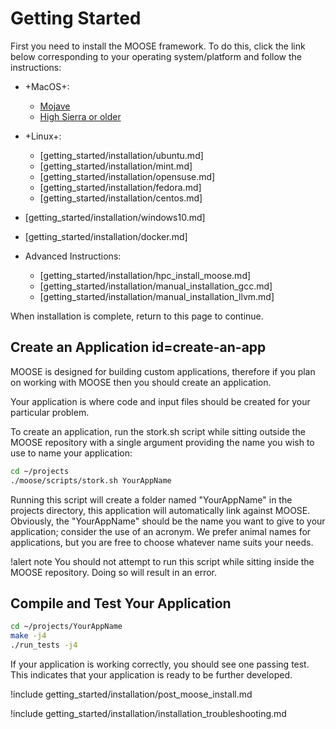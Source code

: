
# Getting Started

First you need to install the MOOSE framework. To do this, click the link below corresponding to
your operating system/platform and follow the instructions:

- +MacOS+:

  - [Mojave](getting_started/installation/macos_mojave.md)
  - [High Sierra or older](getting_started/installation/macos_other.md)

- +Linux+:

  - [getting_started/installation/ubuntu.md]
  - [getting_started/installation/mint.md]
  - [getting_started/installation/opensuse.md]
  - [getting_started/installation/fedora.md]
  - [getting_started/installation/centos.md]

- [getting_started/installation/windows10.md]
- [getting_started/installation/docker.md]
- Advanced Instructions:

  - [getting_started/installation/hpc_install_moose.md]
  - [getting_started/installation/manual_installation_gcc.md]
  - [getting_started/installation/manual_installation_llvm.md]

When installation is complete, return to this page to continue.

## Create an Application id=create-an-app

MOOSE is designed for building custom applications, therefore if you plan on working with MOOSE
then you should create an application.

Your application is where code and input files should be created for your particular problem.

To create an application, run the stork.sh script while sitting outside the MOOSE repository with
a single argument providing the name you wish to use to name your application:

```bash
cd ~/projects
./moose/scripts/stork.sh YourAppName
```

Running this script will create a folder named "YourAppName" in the projects directory, this
application will automatically link against MOOSE. Obviously, the "YourAppName" should be the name
you want to give to your application; consider the use of an acronym. We prefer animal names for
applications, but you are free to choose whatever name suits your needs.

!alert note
You should not attempt to run this script while sitting inside the MOOSE repository. Doing so will result in an error.

## Compile and Test Your Application

```bash
cd ~/projects/YourAppName
make -j4
./run_tests -j4
```

If your application is working correctly, you should see one passing test. This indicates that
your application is ready to be further developed.

!include getting_started/installation/post_moose_install.md

!include getting_started/installation/installation_troubleshooting.md
